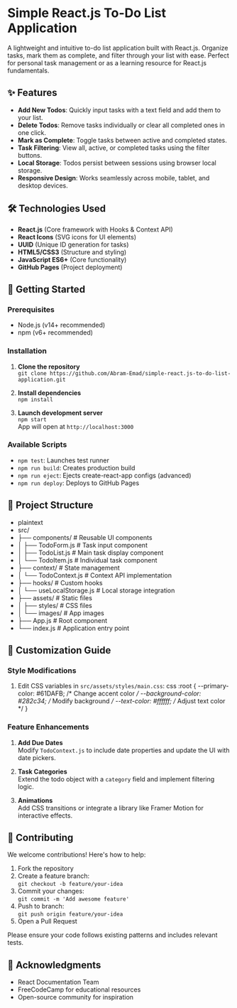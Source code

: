 # Simple React.js To-Do List Application

A lightweight and intuitive to-do list application built with React.js. Organize tasks, mark them as complete, and filter through your list with ease. Perfect for personal task management or as a learning resource for React.js fundamentals.

## ✨ Features

- **Add New Todos**: Quickly input tasks with a text field and add them to your list.
- **Delete Todos**: Remove tasks individually or clear all completed ones in one click.
- **Mark as Complete**: Toggle tasks between active and completed states.
- **Task Filtering**: View all, active, or completed tasks using the filter buttons.
- **Local Storage**: Todos persist between sessions using browser local storage.
- **Responsive Design**: Works seamlessly across mobile, tablet, and desktop devices.

## 🛠 Technologies Used

- **React.js** (Core framework with Hooks & Context API)
- **React Icons** (SVG icons for UI elements)
- **UUID** (Unique ID generation for tasks)
- **HTML5/CSS3** (Structure and styling)
- **JavaScript ES6+** (Core functionality)
- **GitHub Pages** (Project deployment)

## 🚀 Getting Started

### Prerequisites
- Node.js (v14+ recommended)
- npm (v6+ recommended)

### Installation
1. **Clone the repository**  
   `git clone https://github.com/Abram-Emad/simple-react.js-to-do-list-application.git`

2. **Install dependencies**  
   `npm install`

3. **Launch development server**  
   `npm start`  
   App will open at `http://localhost:3000`

### Available Scripts
- `npm test`: Launches test runner
- `npm run build`: Creates production build
- `npm run eject`: Ejects create-react-app configs (advanced)
- `npm run deploy`: Deploys to GitHub Pages

## 📂 Project Structure

- plaintext
- src/
- ├── components/           # Reusable UI components
- │   ├── TodoForm.js      # Task input component
- │   ├── TodoList.js      # Main task display component
- │   └── TodoItem.js      # Individual task component
- ├── context/             # State management
- │   └── TodoContext.js   # Context API implementation
- ├── hooks/               # Custom hooks
- │   └── useLocalStorage.js # Local storage integration
- ├── assets/              # Static files
- │   ├── styles/         # CSS files
- │   └── images/         # App images
- ├── App.js               # Root component
- └── index.js             # Application entry point


## 🎨 Customization Guide

### Style Modifications
1. Edit CSS variables in `src/assets/styles/main.css`:
css
:root {
  --primary-color: #61DAFB;      /* Change accent color */
  --background-color: #282c34;   /* Modify background */
  --text-color: #ffffff;         /* Adjust text color */
}


### Feature Enhancements
1. **Add Due Dates**  
   Modify `TodoContext.js` to include date properties and update the UI with date pickers.

2. **Task Categories**  
   Extend the todo object with a `category` field and implement filtering logic.

3. **Animations**  
   Add CSS transitions or integrate a library like Framer Motion for interactive effects.

## 🤝 Contributing

We welcome contributions! Here's how to help:

1. Fork the repository
2. Create a feature branch:  
   `git checkout -b feature/your-idea`
3. Commit your changes:  
   `git commit -m 'Add awesome feature'`
4. Push to branch:  
   `git push origin feature/your-idea`
5. Open a Pull Request

Please ensure your code follows existing patterns and includes relevant tests.

## 🙏 Acknowledgments

- React Documentation Team
- FreeCodeCamp for educational resources
- Open-source community for inspiration
